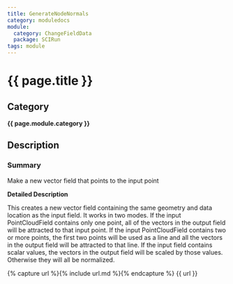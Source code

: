 ```yaml
---
title: GenerateNodeNormals
category: moduledocs
module:
  category: ChangeFieldData
  package: SCIRun
tags: module
---
```


# {{ page.title }}

## Category

**{{ page.module.category }}**

## Description

### Summary

Make a new vector field that points to the input point

**Detailed Description**

This creates a new vector field containing the same geometry and data location as the input field. It works in two modes. If the input PointCloudField contains only one point, all of the vectors in the output field will be attracted to that input point. If the input PointCloudField contains two or more points, the first two points will be used as a line and all the vectors in the output field will be attracted to that line. If the input field contains scalar values, the vectors in the output field will be scaled by those values. Otherwise they will all be normalized.

{% capture url %}{% include url.md %}{% endcapture %}
{{ url }}

